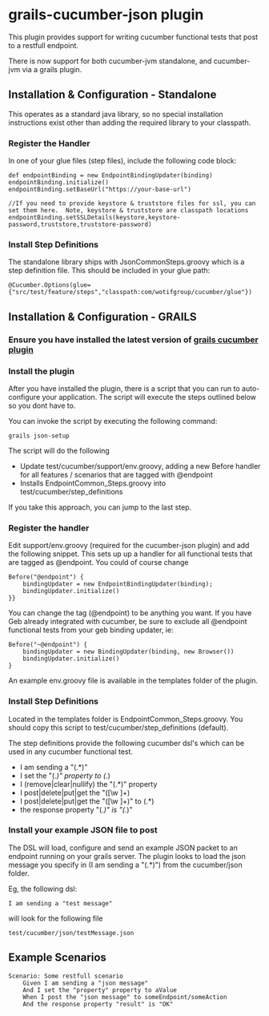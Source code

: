 grails-cucumber-json plugin
===========================

This plugin provides support for writing cucumber functional tests that post to a restfull endpoint.

There is now support for both cucumber-jvm standalone, and cucumber-jvm via a grails plugin.

Installation & Configuration - Standalone
-------------

This operates as a standard java library, so no special installation instructions exist other than adding the required library to your classpath.

### Register the Handler

In one of your glue files (step files), include the following code block:

    def endpointBinding = new EndpointBindingUpdater(binding)
    endpointBinding.initialize()
    endpointBinding.setBaseUrl("https://your-base-url")

    //If you need to provide keystore & truststore files for ssl, you can set them here.  Note, keystore & truststore are classpath locations
    endpointBinding.setSSLDetails(keystore,keystore-password,truststore,truststore-password)

### Install Step Definitions

The standalone library ships with JsonCommonSteps.groovy which is a step definition file.  This should be included in your glue path:

    @Cucumber.Options(glue={"src/test/feature/steps","classpath:com/wotifgroup/cucumber/glue"})

Installation & Configuration - GRAILS
-------------

### Ensure you have installed the latest version of [grails cucumber plugin](https://github.com/hauner/grails-cucumber)

### Install the plugin

After you have installed the plugin, there is a script that you can run to auto-configure your application.  The script will execute the steps outlined below so you dont have to.

You can invoke the script by executing the following command:

    grails json-setup

The script will do the following

* Update test/cucumber/support/env.groovy, adding a new Before handler for all features / scenarios that are tagged with @endpoint
* Installs EndpointCommon_Steps.groovy into test/cucumber/step_definitions

If you take this approach, you can jump to the last step.

### Register the handler

Edit support/env.groovy (required for the cucumber-json plugin) and add the following snippet.
This sets up up a handler for all functional tests that are tagged as @endpoint.  You could of course change

    Before("@endpoint") {
        bindingUpdater = new EndpointBindingUpdater(binding);
        bindingUpdater.initialize()
    }}

You can change the tag (@endpoint) to be anything you want.  If you have Geb already integrated with cucumber, be sure to exclude all @endpoint functional tests from your geb binding updater, ie:

    Before("~@endpoint") {
        bindingUpdater = new BindingUpdater(binding, new Browser())
        bindingUpdater.initialize()
    }

An example env.groovy file is available in the templates folder of the plugin.

### Install Step Definitions

Located in the templates folder is EndpointCommon_Steps.groovy.  You should copy this script to test/cucumber/step_definitions (default).

The step definitions provide the following cucumber dsl's which can be used in any cucumber functional test.

* I am sending a "(.*)"
* I set the "(.*)" property to (.*)
* I (remove|clear|nullify) the "(.*)" property
* I post|delete|put|get the "([\w ]+)
* I post|delete|put|get the "([\w ]+)" to (.*)
* the response property "(.*)" is "(.*)"

### Install your example JSON file to post

The DSL will load, configure and send an example JSON packet to an endpoint running on your grails server.   The plugin looks to load the json message
you specify in (I am sending a "(.*)") from the cucumber/json folder.

Eg, the following dsl:

`I am sending a "test message"`

will look for the following file

`test/cucumber/json/testMessage.json`

Example Scenarios
-----------------

    Scenario: Some restfull scenario
        Given I am sending a "json message"
        And I set the "property" property to aValue
        When I post the "json message" to someEndpoint/someAction
        And the response property "result" is "OK"
